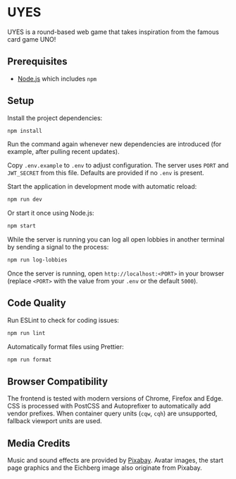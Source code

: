 # UYES

UYES is a round-based web game that takes inspiration from the famous card game UNO!

## Prerequisites

- [Node.js](https://nodejs.org/) which includes `npm`

## Setup

Install the project dependencies:

```bash
npm install
```

Run the command again whenever new dependencies are introduced (for example,
after pulling recent updates).

Copy `.env.example` to `.env` to adjust configuration. The server uses `PORT` and `JWT_SECRET` from this file. Defaults are provided if no `.env` is present.

Start the application in development mode with automatic reload:

```bash
npm run dev
```

Or start it once using Node.js:

```bash
npm start
```

While the server is running you can log all open lobbies in another
terminal by sending a signal to the process:

```bash
npm run log-lobbies
```

Once the server is running, open `http://localhost:<PORT>` in your browser (replace `<PORT>` with the value from your `.env` or the default `5000`).

## Code Quality

Run ESLint to check for coding issues:

```bash
npm run lint
```

Automatically format files using Prettier:

```bash
npm run format
```

## Browser Compatibility

The frontend is tested with modern versions of Chrome, Firefox and Edge. CSS is processed with PostCSS and Autoprefixer to automatically add vendor prefixes. When container query units (`cqw`, `cqh`) are unsupported, fallback viewport units are used.

## Media Credits

Music and sound effects are provided by [Pixabay](https://pixabay.com).
Avatar images, the start page graphics and the Eichberg image also originate from Pixabay.

